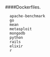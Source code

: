 ####Dockerfiles.

      apache-benchmark
      go
      mean
      metasploit
      mongodb
      python
      rails
      elixir
      r
